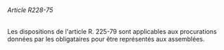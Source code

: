 ###### Article R228-75

Les dispositions de l'article R. 225-79 sont applicables aux procurations données par les obligataires pour être représentés aux assemblées.

